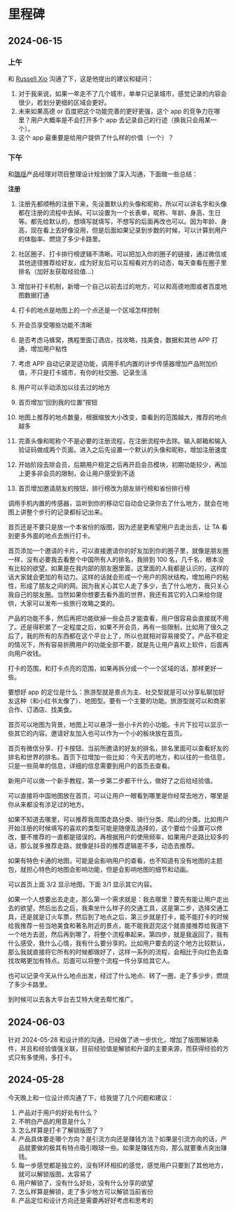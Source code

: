 # 里程碑

## 2024-06-15

### 上午

和 [Russell Xio](https://github.com/jxzho) 沟通了下，这是他提出的建议和疑问：

1. 对于我来说，如果一年走不了几个城市，单单只记录城市，感觉记录的内容会很少，若划分更细的区域会更好。
2. 未来如果高德 or 百度把这个功能完善的更好更强，这个 app 的竞争力在哪里？用户大概率是不会打开多个 app 去记录自己的行迹（换我只会用某一个）。
3. 这个 app 最重要是给用户提供了什么样的价值（一个）？

### 下午

和[璐瑶](https://tly.netlify.app/)产品经理对项目整理设计规划做了深入沟通，下面做一些总结：

**注册**

1. 注册先都顺畅的注册下来，先设置默认的头像和昵称，所以可以讲名字和头像都在注册的流程中去掉。可以设置为一个长表单，昵称、年龄、身高、生日等。都先给默认的，想填写就填写，不想写的后面再改也可以。因为年龄、身高，现在看上去好像没用，但是后面如果记录到步数的时候，可以计算到用户的体脂率、燃烧了多少卡路里。

1. 社区圈子、打卡排行榜逻辑不清晰。可以把加入你的圈子的链接，通过微信或其他途径推荐给好友，成为好友后可以互相看对方的动态，每天查看在圈子里排名（加好友获取经验值...）
1. 增加补打卡机制，新增一个自己以前去过的地方，可以和高德地图或者百度地图数据打通
1. 打卡的地点是地图上的一个点还是一个区域怎样控制
1. 开会员享受哪些功能不清晰
1. 是否考虑马蜂窝，携程里面订酒店，找攻略，找美食，数据和其他 APP 打通，增加用户粘性
1. 考虑 APP 自动记录足迹功能，调用手机内置的计步传感器增加产品附加价值，不只是打卡城市，有你的社交圈、记录生活
1. 用户可以手动添加以往去过的地方
1. 首页增加“回到我的位置”按钮
1. 地图上推荐的地点数量，根据缩放大小改变，查看到的范围越大，推荐的地点越多
1. 完善头像和昵称个不是必要的注册流程，在注册流程中去除。输入邮箱和输入验证码做成两个页面。进入之后先设置一个默认的头像和昵称，增加注册速度
1. 开始阶段去除会员，后期用户稳定之后再开启会员模块，初期功能较少，再加上更多非会员的限制，会让用户感受到不适
1. 首页增加邀请朋友的按钮，排行榜改为朋友排行榜和省份排行榜

调用手机内置的传感器，监听到你的移动它自动会记录你去了什么地方，就会在地图上讲整个步行的记录都标记出来。

首页还是不要只是放一个本省份的版图，因为还是更希望用户去走出去，让 TA 看到更多外面的地点去旅行打卡。

首页添加一个邀请的卡片，可以直接邀请你的好友加到你的圈子里，就像是朋友圈一样，没有必要我去看整个中国所有人的排名，我排到 100 名，几千名，根本没有比较的欲望。如果是在我内部的朋友圈里面，这里面的人我都是认识的，这样的话大家就会更加的有动力。这样的话就会形成一个用户的网状结构，增加用户的粘性，形成了朋友之间的网。因为我关心其它人走了多少，去了什么地方，我只关心我自己的朋友圈。当然如果你想要去看外面的世界，我还有其它的入口来给你提供，大家可以发布一些旅行攻略之类的。

产品的功能不多，然后再把功能砍掉一些会员才能查看，用户很容易会直接就不用了。还是得积累了一定程度之后，如果不开会员，再有一些限制，比如用了很久之后了，我的所有的东西都在这个平台上了，所以也就相对容易接受了。产品不稳定的情况下，所有容易折腾用户的功能全部不要，就是先让用户喜欢上软件，后面再向用户收钱。

打卡的范围，和打卡点亮的范围，如果再拆分成一个一个区域的话，那样更好一些。

要想好 app 的定位是什么：旅游型就是景点为主、社交型就是可以分享私聊加好友这种（和小红书太像了）、地图型。要有一个主要的功能。旅游型就可以和商家合作、订酒店、找美食。

首页可以地图为背景，地图上可以悬浮一些小卡片的小功能。卡片下拉可以显示一些其它的内容。邀请好友加入也可以作为一个小的板块放在首页。

首页有微信分享、打卡按钮、当前所邀请的好友的排名，排名里面可以查看好友的排名和世界的排名。首页下拉增加一些比如：今天去的地方，和以往的一些信息，只是一些简单的信息，详细的信息需要到用户的首页去查看。

新用户可以做一个新手教程，第一步第二步都干什么，做好了之后给经验值。

可以直接将中国地图放在首页，可以让用户一眼看到哪里是你经常去地方，哪里是你从来都没有涉足过的地方。

如果不知道去哪里，可以推荐我周围走路分类、骑行分类、爬山的分类。比如用户开始注册的时候填写的喜欢的类型可能是随便乱选择的，这个要给个设置可以修改，要不推荐的一直都是错误的。再根据用户的使用频率，如果用户走路比较多的话，那么就多推荐走路，就像是抖音的推荐逻辑差不多，动态去推荐。

如果有特色卡通的地图，可能是会影响用户的查看，也不知道有没有地图的主题包，就担心特色的地图会影响功能，但是会影响地图的细节和动画。

可以首页上面 3/2 显示地图，下面 3/1 显示其它内容。

如果一个人想要出去走走，那么第一个需求就是：我去哪里？要先有能让用户走出去的欲望，然后出去之后，我乘坐什么样子的交通工具，这是第二步，选择交通工具，还是就是订火车票，然后到了地点之后，第三步就是打卡，能不能打卡的时候给我推荐一些当地美食和著名附近的景点，能不能我逛完这个就直接推荐给我道下一个地方去逛，然后再到哪了，将整个流程串起来。第四步，就是我返回了，我有什么感受，我什么心情，我有什么要分享的。比如用户要去的这个地方比较默认，那么我就直接将它所有的时候都做好了，这样一系列的流程，会相比于向红色去查找攻略更加有特点。后面可以将整个流程一件分享给其它人。

也可以记录今天从什么地点出发，经过了什么地点、转了一圈，走了多少步，燃烧了多少卡路里。

到时候可以去各大平台去艾特大佬去帮忙推广。

## 2024-06-03

针对 2024-05-28 和设计师的沟通，已经做了进一步优化，增加了版图解锁条件，并且和经验值强关联，目前经验值是解锁和升温的主要来源，而获得经验的方式只有多使用，多打卡。

## 2024-05-28

今天晚上和一位设计师沟通了下，给我提了几个问题和建议：

1. 产品对于用户的好处有什么？
2. 不明白产品的用意是什么？
3. 怎么样算是打卡了解锁版图了？
4. 产品具体要走哪个方向？是引流方向还是赚钱方法？如果是引流方向的话，产品就要做的极其有特点吸引眼球一些。如果是赚钱方向，那么就要重点突出赚钱。
5. 每一步感觉都是独立的，没有环环相扣的感觉，感觉用户只要到了其他地方，就可以解锁版图，太容易了
6. 用户解锁了，没有什么好处，没有什么分享的欲望
7. 怎么样算是解锁，走了多少地方可以解锁当前省份
8. 产品定位和设计方向还是需要再好好考虑和思考的
